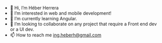 - 👋 Hi, I’m Héber Herrera
- 👀 I’m interested in web and mobile development!
- 🌱 I’m currently learning Angular.
- 💞️ I’m looking to collaborate on any project that require a Front end dev or a UI dev.
- 📫 How to reach me ing.heberh@gmail.com

<!---
1ng-HeberH/1ng-HeberH is a ✨ special ✨ repository because its `README.md` (this file) appears on your GitHub profile.
You can click the Preview link to take a look at your changes.
--->
